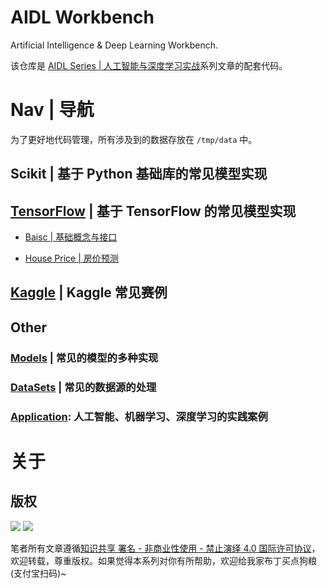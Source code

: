 # AIDL Workbench

Artificial Intelligence & Deep Learning Workbench.

该仓库是 [AIDL Series | 人工智能与深度学习实战](https://github.com/wxyyxc1992/AIDL-Series)系列文章的配套代码。

# Nav | 导航

为了更好地代码管理，所有涉及到的数据存放在 `/tmp/data` 中。

## Scikit | 基于 Python 基础库的常见模型实现

## [TensorFlow](./tensoflow) | 基于 TensorFlow 的常见模型实现

- [Baisc | 基础概念与接口](./deep-learning/tensoflow/basic)

- [House Price | 房价预测](./deep-learning/tensoflow/house-price)

## [Kaggle](./kaggle) | Kaggle 常见赛例

## Other

### [Models](./models) | 常见的模型的多种实现

### [DataSets](./datasets) | 常见的数据源的处理

### [Application](./apps): 人工智能、机器学习、深度学习的实践案例

# 关于

## 版权

![](https://parg.co/bDY) ![](https://parg.co/bDm)

笔者所有文章遵循[知识共享 署名 - 非商业性使用 - 禁止演绎 4.0 国际许可协议](https://creativecommons.org/licenses/by-nc-nd/4.0/deed.zh)，欢迎转载，尊重版权。如果觉得本系列对你有所帮助，欢迎给我家布丁买点狗粮(支付宝扫码)~

